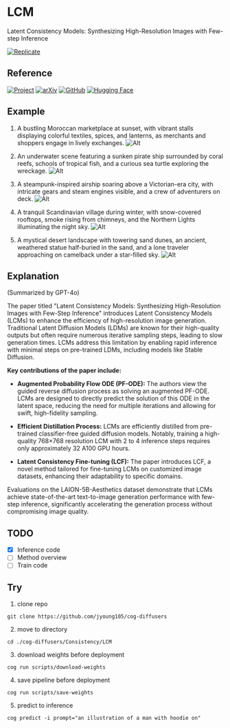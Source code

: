 # LCM

Latent Consistency Models: Synthesizing High-Resolution Images with Few-step Inference

[![Replicate](https://replicate.com/jyoung105/lcm/badge)](https://replicate.com/jyoung105/lcm/)

## Reference

[![Project](https://img.shields.io/badge/Project-8A2BE2)](https://latent-consistency-models.github.io/)
[![arXiv](https://img.shields.io/badge/arXiv-2310.04378-b31b1b.svg)](https://arxiv.org/abs/2310.04378)
[![GitHub](https://img.shields.io/badge/GitHub-Repo-181717?logo=github)](https://github.com/luosiallen/latent-consistency-model)
[![Hugging Face](https://img.shields.io/badge/🤗%20Huggingface-Model-yellow)](https://huggingface.co/SimianLuo/LCM_Dreamshaper_v7)

## Example

1. A bustling Moroccan marketplace at sunset, with vibrant stalls displaying colorful textiles, spices, and lanterns, as merchants and shoppers engage in lively exchanges.
![Alt](../../assets/lcm1.png)

2. An underwater scene featuring a sunken pirate ship surrounded by coral reefs, schools of tropical fish, and a curious sea turtle exploring the wreckage.
![Alt](../../assets/lcm2.png)

3. A steampunk-inspired airship soaring above a Victorian-era city, with intricate gears and steam engines visible, and a crew of adventurers on deck.
![Alt](../../assets/lcm3.png)

4. A tranquil Scandinavian village during winter, with snow-covered rooftops, smoke rising from chimneys, and the Northern Lights illuminating the night sky.
![Alt](../../assets/lcm4.png)

5. A mystical desert landscape with towering sand dunes, an ancient, weathered statue half-buried in the sand, and a lone traveler approaching on camelback under a star-filled sky.
![Alt](../../assets/lcm5.png)

## Explanation

(Summarized by GPT-4o)

The paper titled "Latent Consistency Models: Synthesizing High-Resolution Images with Few-Step Inference" introduces Latent Consistency Models (LCMs) to enhance the efficiency of high-resolution image generation. Traditional Latent Diffusion Models (LDMs) are known for their high-quality outputs but often require numerous iterative sampling steps, leading to slow generation times. LCMs address this limitation by enabling rapid inference with minimal steps on pre-trained LDMs, including models like Stable Diffusion. 

**Key contributions of the paper include:**

* **Augmented Probability Flow ODE (PF-ODE):** The authors view the guided reverse diffusion process as solving an augmented PF-ODE. LCMs are designed to directly predict the solution of this ODE in the latent space, reducing the need for multiple iterations and allowing for swift, high-fidelity sampling.

* **Efficient Distillation Process:** LCMs are efficiently distilled from pre-trained classifier-free guided diffusion models. Notably, training a high-quality 768×768 resolution LCM with 2 to 4 inference steps requires only approximately 32 A100 GPU hours.

* **Latent Consistency Fine-tuning (LCF):** The paper introduces LCF, a novel method tailored for fine-tuning LCMs on customized image datasets, enhancing their adaptability to specific domains.

Evaluations on the LAION-5B-Aesthetics dataset demonstrate that LCMs achieve state-of-the-art text-to-image generation performance with few-step inference, significantly accelerating the generation process without compromising image quality.

## TODO
- [x] Inference code
- [ ] Method overview
- [ ] Train code

## Try

1. clone repo
```
git clone https://github.com/jyoung105/cog-diffusers
```

2. move to directory
```
cd ./cog-diffusers/Consistency/LCM
```

3. download weights before deployment
```
cog run scripts/download-weights
```

4. save pipeline before deployment
```
cog run scripts/save-weights
```

5. predict to inference
```
cog predict -i prompt="an illustration of a man with hoodie on"
```